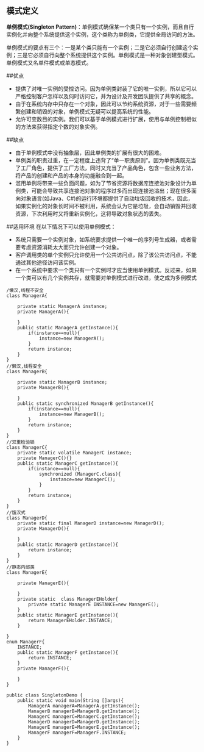 


## 模式定义

**单例模式(Singleton Pattern)**：单例模式确保某一个类只有一个实例，而且自行实例化并向整个系统提供这个实例，这个类称为单例类，它提供全局访问的方法。

单例模式的要点有三个：一是某个类只能有一个实例；二是它必须自行创建这个实例；三是它必须自行向整个系统提供这个实例。单例模式是一种对象创建型模式。单例模式又名单件模式或单态模式。



##优点

- 提供了对唯一实例的受控访问。因为单例类封装了它的唯一实例，所以它可以严格控制客户怎样以及何时访问它，并为设计及开发团队提供了共享的概念。
- 由于在系统内存中只存在一个对象，因此可以节约系统资源，对于一些需要频繁创建和销毁的对象，单例模式无疑可以提高系统的性能。
- 允许可变数目的实例。我们可以基于单例模式进行扩展，使用与单例控制相似的方法来获得指定个数的对象实例。

##缺点

- 由于单例模式中没有抽象层，因此单例类的扩展有很大的困难。
- 单例类的职责过重，在一定程度上违背了“单一职责原则”。因为单例类既充当了工厂角色，提供了工厂方法，同时又充当了产品角色，包含一些业务方法，将产品的创建和产品的本身的功能融合到一起。
- 滥用单例将带来一些负面问题，如为了节省资源将数据库连接池对象设计为单例类，可能会导致共享连接池对象的程序过多而出现连接池溢出；现在很多面向对象语言(如Java、C#)的运行环境都提供了自动垃圾回收的技术，因此，如果实例化的对象长时间不被利用，系统会认为它是垃圾，会自动销毁并回收资源，下次利用时又将重新实例化，这将导致对象状态的丢失。


##适用环境
在以下情况下可以使用单例模式：

- 系统只需要一个实例对象，如系统要求提供一个唯一的序列号生成器，或者需要考虑资源消耗太大而只允许创建一个对象。
- 客户调用类的单个实例只允许使用一个公共访问点，除了该公共访问点，不能通过其他途径访问该实例。
- 在一个系统中要求一个类只有一个实例时才应当使用单例模式。反过来，如果一个类可以有几个实例共存，就需要对单例模式进行改进，使之成为多例模式



```
/懒汉,线程不安全
class ManagerA{

    private static ManagerA instance;
    private ManagerA(){

    }
    public static ManagerA getInstance(){
        if(instance==null){
            instance=new ManagerA();
        }
        return instance;
    }
}
//懒汉,线程安全
class ManagerB{

    private static ManagerB instance;
    private ManagerB(){

    }
    public static synchronized ManagerB getInstance(){
        if(instance==null){
            instance=new ManagerB();
        }
        return instance;
    }
}
//双重检验锁
class ManagerC{
    private static volatile ManagerC instance;
    private ManagerC(){}
    public static ManagerC getInstance(){
        if(instance==null){
            synchronized (ManagerC.class){
                instance=new ManagerC();
            }
        }
        return instance;
    }
}
//饿汉式
class ManagerD{
    private static final ManagerD instance=new ManagerD();
    private ManagerD(){

    }
    public static ManagerD getInstance(){
        return instance;
    }
}
//静态内部类
class ManagerE{

    private ManagerE(){

    }
    private static  class ManagerEHolder{
        private static ManagerE INSTANCE=new ManagerE();
    }
    public static ManagerE getInstance(){
        return ManagerEHolder.INSTANCE;
    }

}
enum ManagerF{
    INSTANCE;
    public static ManagerF getInstance(){
        return INSTANCE;
    }
    private ManagerF(){

    }
}

public class SingletonDemo {
    public static void main(String []args){
        ManagerA managerA=ManagerA.getInstance();
        ManagerB managerB=ManagerB.getInstance();
        ManagerC managerC=ManagerC.getInstance();
        ManagerD managerD=ManagerD.getInstance();
        ManagerE managerE=ManagerE.getInstance();
        ManagerF managerF=ManagerF.INSTANCE;
    }
}


```